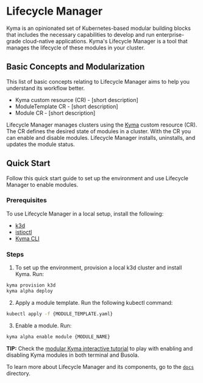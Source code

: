 # Lifecycle Manager

Kyma is an opinionated set of Kubernetes-based modular building blocks that includes the necessary capabilities to develop and run enterprise-grade cloud-native applications. Kyma's Lifecycle Manager is a tool that manages the lifecycle of these modules in your cluster.

## Basic Concepts and Modularization

This list of basic concepts relating to Lifecycle Manager aims to help you understand its workflow better.

- Kyma custom resource (CR) - [short description]
- ModuleTemplate CR - [short description]
- Module CR - [short description]

Lifecycle Manager manages clusters using the [Kyma](api/v1beta1/kyma_types.go) custom resource (CR). The CR defines the desired state of modules in a cluster. With the CR you can enable and disable modules. Lifecycle Manager installs, uninstalls, and updates the module status.

## Quick Start

Follow this quick start guide to set up the environment and use Lifecycle Manager to enable modules.

### Prerequisites

To use Lifecycle Manager in a local setup, install the following:

- [k3d](https://k3d.io/)
- [istioctl](https://istio.io/latest/docs/setup/install/istioctl/)
- [Kyma CLI](https://kyma-project.io/docs/kyma/latest/04-operation-guides/operations/01-install-kyma-CLI)

### Steps

1. To set up the environment, provision a local k3d cluster and install Kyma. Run:

  ```bash
  kyma provision k3d
  kyma alpha deploy
  ```

2. Apply a module template. Run the following kubectl command:

  ```bash
  kubectl apply -f {MODULE_TEMPLATE.yaml}
  ```

3. Enable a module. Run:

  ```bash
  kyma alpha enable module {MODULE_NAME}
  ```

**TIP:** Check the [modular Kyma interactive tutorial](https://killercoda.com/kyma-project/scenario/modular-kyma) to play with enabling and disabling Kyma modules in both terminal and Busola.

<!-- If you are new to our Lifecycle Manager and want to get started quickly, we recommend that you follow our [Quick Start Guide](./docs/user/quick-start.md). This guide will walk you through the basic steps of setting up your local KCP cluster, installing the Lifecycle Manager, and using the main features. ??? -->

To learn more about Lifecycle Manager and its components, go to the [`docs`](/docs/) directory.
